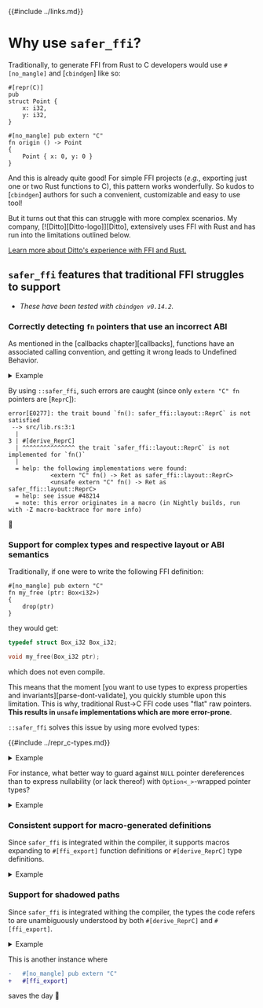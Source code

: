 {{#include ../links.md}}

# Why use `safer_ffi`?

Traditionally, to generate FFI from Rust to C developers would use `#[no_mangle]` and [`cbindgen`] like so:

```rust,noplaypen
#[repr(C)]
pub
struct Point {
    x: i32,
    y: i32,
}

#[no_mangle] pub extern "C"
fn origin () -> Point
{
    Point { x: 0, y: 0 }
}
```

And this is already quite good! For simple FFI projects (_e.g._, exporting just
one or two Rust functions to C), this pattern works wonderfully. So kudos to
[`cbindgen`] authors for such a convenient, customizable and easy to use tool!

But it turns out that this can struggle with more complex scenarios. My
company, [![Ditto][Ditto-logo]][Ditto], extensively uses FFI with Rust
and has run into the limitations outlined below.

[Learn more about Ditto's experience with FFI and Rust.](../example-ditto/_.md)

## `safer_ffi` features that traditional FFI struggles to support

  - _These have been tested with `cbindgen v0.14.2`._

### Correctly detecting `fn` pointers that use an incorrect ABI

As mentioned in the [callbacks chapter][callbacks], functions have an associated
calling convention, and getting it wrong leads to Undefined Behavior.

<details><summary>Example</summary>

Traditionally, if one were to write the following FFI definition:

```rust,noplaypen
#[repr(C)]
pub
struct MyCallback {
    cb: fn(), /* Wops, forgot to mark it `extern "C"` */
}

#[no_mangle] pub extern "C"
fn call (it: MyCallback)
{
    (it.cb)()
}
```

they would get (with no warnings whatsoever!):

```C
#include <stdarg.h>
#include <stdbool.h>
#include <stdint.h>
#include <stdlib.h>

typedef struct {
    void (*cb)(void); // Wrong, this header corresponds to an `extern "C"` ABI
} MyCallback;

void call(MyCallback it); /* => UB to call from C! */
```

Fix:

```diff
+ use ::safer_ffi::prelude::*;
+
+ #[derive_ReprC]
  #[repr(C)]

...

- #[no_mangle] pub extern "C"
+ #[ffi_export]
```

</details>

By using `::safer_ffi`, such errors are caught (since only `extern "C" fn`
pointers are [`ReprC`]):

```rust,noplaypen
error[E0277]: the trait bound `fn(): safer_ffi::layout::ReprC` is not satisfied
 --> src/lib.rs:3:1
  |
3 | #[derive_ReprC]
  | ^^^^^^^^^^^^^^^ the trait `safer_ffi::layout::ReprC` is not implemented for `fn()`
  |
  = help: the following implementations were found:
            <extern "C" fn() -> Ret as safer_ffi::layout::ReprC>
            <unsafe extern "C" fn() -> Ret as safer_ffi::layout::ReprC>
  = help: see issue #48214
  = note: this error originates in a macro (in Nightly builds, run with -Z macro-backtrace for more info)
```

💪

### Support for complex types and respective layout or ABI semantics

Traditionally, if one were to write the following FFI definition:

```rust,noplaypen
#[no_mangle] pub extern "C"
fn my_free (ptr: Box<i32>)
{
    drop(ptr)
}
```

they would get:

```C
typedef struct Box_i32 Box_i32;

void my_free(Box_i32 ptr);
```

which does not even compile.

This means that the moment [you want to use types to express properties
and invariants][parse-dont-validate], you quickly stumble upon this limitation.
This is why, traditional Rust→C FFI code uses "flat" raw pointers. **This
results in `unsafe` implementations which are more error-prone**.

`::safer_ffi` solves this issue by using more evolved types:

{{#include ../repr_c-types.md}}

<details><summary>Example</summary>

```rust,noplaypen
#[ffi_export]
fn my_free (ptr: repr_c::Box<i32>)
{
    drop(ptr)
}
```

correctly generates

```C
void my_free(int32_t * ptr);
```

</details>

For instance, what better way to guard against `NULL` pointer dereferences than
to express nullability (or lack thereof) with `Option<_>`-wrapped pointer
types?

<details><summary>Example</summary>

```rust,noplaypen
#[ffi_export]
fn my_free_supports_null (ptr: Option<repr_c::Box<i32>>)
{
    drop(ptr)
}
```

</details>

### Consistent support for macro-generated definitions

Since `safer_ffi` is integrated within the compiler, it supports macros expanding
to `#[ffi_export]` function definitions or `#[derive_ReprC]` type definitions.

<details><summary>Example</summary>

To make the following code work (_w.r.t._ auto-generated headers):

```rust,noplaypen
macro_rules! adders {(
    $(
        $T:ty => $add_T:ident,
    )*
) => (
    $(
        #[no_mangle] pub extern "C"
        fn $add_T (x: $T, y: $T) -> $T
        {
            x.wrapping_add(y)
        }
    )*
)}

adders! {
    u8  => add_uint8,
    i8  => add_int8,
    u16 => add_uint16,
    i16 => add_int16,
    u32 => add_uint32,
    i32 => add_int32,
    u64 => add_uint64,
    i64 => add_int64,
}
```

one only has to:

```diff
-       #[no_mangle] pub extern "C"
+       #[ffi_export]
```

</details>

### Support for shadowed paths

Since `safer_ffi` is integrated withing the compiler, the types the code refers to
are unambiguously understood by both `#[derive_ReprC]` and `#[ffi_export]`.

<details><summary>Example</summary>

The following examples confuses traditional FFI:

```rust,noplaypen
/// Let's imagine that we have a custom `Option` type with a defined C layout.
/// We are opting out of a niche layout optimization.
/// (https://rust-lang.github.io/unsafe-code-guidelines/glossary.html#niche)
#[repr(C)]
pub
struct Option<T> {
    is_some: bool,
    value: ::core::mem::MaybeUninit<T>,
}

mod ffi_functions {
    use super::*; // <- This is what `cbindgen` currently struggles with

    #[no_mangle] pub extern "C"
    fn with_my_option (my_opt: Option<&'_ i32>) -> i8
    {
        if my_opt.is_some {
            let value: &'_ i32 = unsafe { my_opt.value.assume_init() };
            println!("{}", *value);
            0
        } else {
            -1
        }
    }
}
```

Indeed, it generates:

```C
void with_my_option(const int32_t *_it);
```

Which corresponds to the signature of a function using the standard `Option`
type: ⚠️ an incorrect function signature, with no warnings whatsoever ⚠️

</details>

This is another instance where

```diff
-   #[no_mangle] pub extern "C"
+   #[ffi_export]
```

saves the day 🙂
